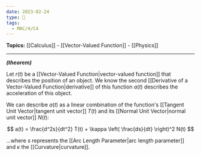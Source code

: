 ```yaml
---
date: 2023-02-24
type: 🧠
tags:
  - MAC/4/C4
---
```


**Topics:** [[Calculus]] - [[Vector-Valued Function]] - [[Physics]]

---

_**(theorem)**_

Let $r(t)$ be a [[Vector-Valued Function|vector-valued function]] that describes the position of an object. We know the second [[Derivative of a Vector-Valued Function|derivative]] of this function $a(t)$ describes the acceleration of this object.

We can describe $a(t)$ as a linear combination of the function's [[Tangent Unit Vector|tangent unit vector]] $T(t)$ and its [[Normal Unit Vector|normal unit vector]] $N(t)$:

$$
a(t) = \frac{d^2s}{dt^2} T(t) + \kappa \left( \frac{ds}{dt} \right)^2 N(t)
$$

…where $s$ represents the [[Arc Length Parameter|arc length parameter]] and $\kappa$ the [[Curvature|curvature]].
